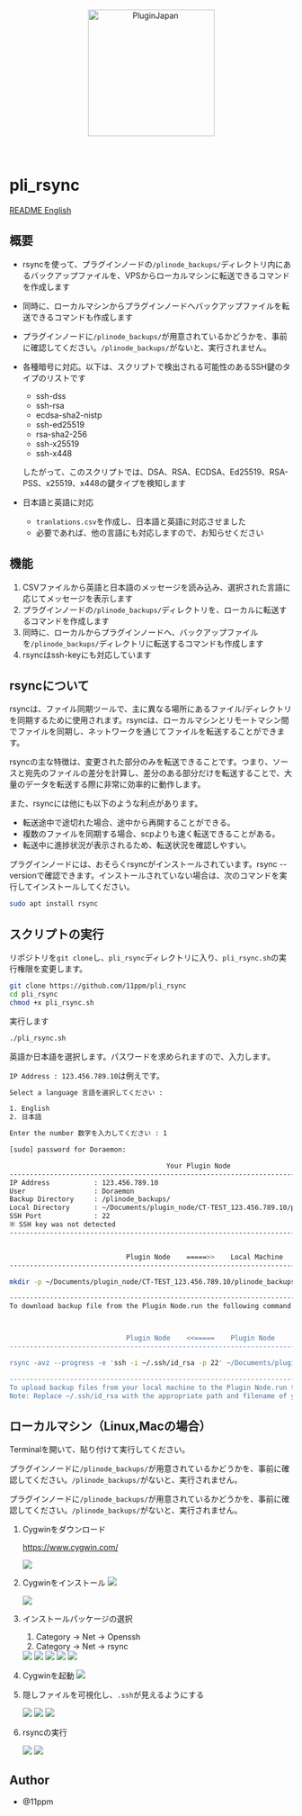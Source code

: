 <br/>
<p align="center">
<img src="./img/img01.jpg" width="225" alt="PluginJapan">
</a>
</p>
<br/>

# pli_rsync

[README English](https://github.com/11ppm/pli_rsync/blob/main/README.md)

## 概要
* rsyncを使って、プラグインノードの`/plinode_backups/`ディレクトリ内にあるバックアップファイルを、VPSからローカルマシンに転送できるコマンドを作成します
* 同時に、ローカルマシンからプラグインノードへバックアップファイルを転送できるコマンドも作成します
* プラグインノードに`/plinode_backups/`が用意されているかどうかを、事前に確認してください。`/plinode_backups/`がないと、実行されません。
* 各種暗号に対応。以下は、スクリプトで検出される可能性のあるSSH鍵のタイプのリストです
     * ssh-dss
     * ssh-rsa
     * ecdsa-sha2-nistp
     * ssh-ed25519
     * rsa-sha2-256
     * ssh-x25519
     * ssh-x448

  したがって、このスクリプトでは、DSA、RSA、ECDSA、Ed25519、RSA-PSS、x25519、x448の鍵タイプを検知します

* 日本語と英語に対応
     * `tranlations.csv`を作成し、日本語と英語に対応させました
     * 必要であれば、他の言語にも対応しますので、お知らせください

## 機能
1. CSVファイルから英語と日本語のメッセージを読み込み、選択された言語に応じてメッセージを表示します
2. プラグインノードの`/plinode_backups/`ディレクトリを、ローカルに転送するコマンドを作成します
3. 同時に、ローカルからプラグインノードへ、バックアップファイルを`/plinode_backups/`ディレクトリに転送するコマンドも作成します
4. rsyncはssh-keyにも対応しています

## rsyncについて
rsyncは、ファイル同期ツールで、主に異なる場所にあるファイル/ディレクトリを同期するために使用されます。rsyncは、ローカルマシンとリモートマシン間でファイルを同期し、ネットワークを通じてファイルを転送することができます。

rsyncの主な特徴は、変更された部分のみを転送できることです。つまり、ソースと宛先のファイルの差分を計算し、差分のある部分だけを転送することで、大量のデータを転送する際に非常に効率的に動作します。

また、rsyncには他にも以下のような利点があります。

* 転送途中で途切れた場合、途中から再開することができる。
* 複数のファイルを同期する場合、scpよりも速く転送できることがある。
* 転送中に進捗状況が表示されるため、転送状況を確認しやすい。

プラグインノードには、おそらくrsyncがインストールされています。rsync --versionで確認できます。インストールされていない場合は、次のコマンドを実行してインストールしてください。
```sh
sudo apt install rsync
```

## スクリプトの実行

リポジトリを`git clone`し、`pli_rsync`ディレクトリに入り、`pli_rsync.sh`の実行権限を変更します。
```sh
git clone https://github.com/11ppm/pli_rsync
cd pli_rsync
chmod +x pli_rsync.sh
```

実行します
```sh
./pli_rsync.sh
```

英語か日本語を選択します。パスワードを求められますので、入力します。

`IP Address : 123.456.789.10`は例えです。
```sh
Select a language 言語を選択してください :

1. English
2. 日本語

Enter the number 数字を入力してください : 1

[sudo] password for Doraemon: 

                                       Your Plugin Node                                          
-----------------------------------------------------------------------------------------------------
IP Address           : 123.456.789.10
User                 : Doraemon
Backup Directory     : /plinode_backups/
Local Directory      : ~/Documents/plugin_node/CT-TEST_123.456.789.10/plinode_backups/
SSH Port             : 22
※ SSH key was not detected 
-----------------------------------------------------------------------------------------------------


                             Plugin Node    =====>>    Local Machine                             
-----------------------------------------------------------------------------------------------------

mkdir -p ~/Documents/plugin_node/CT-TEST_123.456.789.10/plinode_backups/ && rsync -avz --progress -e 'ssh -i ~/.ssh/id_rsa -p 22' Doraemon@123.456.789.10:/plinode_backups/ ~/Documents/plugin_node/CT-TEST_123.456.789.10/plinode_backups/

-----------------------------------------------------------------------------------------------------
To download backup file from the Plugin Node.run the following command in your local machine's terminal



                             Plugin Node    <<=====    Plugin Node                             
-----------------------------------------------------------------------------------------------------

rsync -avz --progress -e 'ssh -i ~/.ssh/id_rsa -p 22' ~/Documents/plugin_node/CT-TEST_123.456.789.10/plinode_backups/ Doraemon@123.456.789.10:/plinode_backups/

-----------------------------------------------------------------------------------------------------
To upload backup files from your local machine to the Plugin Node.run the following command in your terminal on the local machine.
Note: Replace ~/.ssh/id_rsa with the appropriate path and filename of your private key.
```

## ローカルマシン（Linux,Macの場合）

Terminalを開いて、貼り付けて実行してください。

プラグインノードに`/plinode_backups/`が用意されているかどうかを、事前に確認してください。`/plinode_backups/`がないと、実行されません。


<!-- ## ローカルマシン（Windowsの場合） -->

プラグインノードに`/plinode_backups/`が用意されているかどうかを、事前に確認してください。`/plinode_backups/`がないと、実行されません。

1. Cygwinをダウンロード
     
     https://www.cygwin.com/
     
     <img src="./img/img02.png">
     


2. Cygwinをインストール
     <img src="./img/img11.png">

     <img src="./img/img12.png">
     
     

3. インストールパッケージの選択
   1. Category → Net → Openssh
   2. Category → Net → rsync

     <img src="./img/img03.png">

     <img src="./img/img13.png">

     <img src="./img/img04.png">

     <img src="./img/img15.png">

     <img src="./img/img14.png">
   
4. Cygwinを起動
     <img src="./img/img05.png">

 

5. 隠しファイルを可視化し、`.ssh`が見えるようにする

     <img src="./img/img06.png">

     <img src="./img/img07.png">

     <img src="./img/img08.png">


6. rsyncの実行

     <img src="./img/img09.png">

     <img src="./img/img10.png">


## Author

* @11ppm
   <!-- <img src=""> -->
